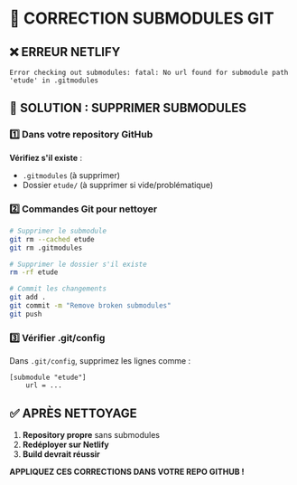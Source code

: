 # 🚨 CORRECTION SUBMODULES GIT

## ❌ ERREUR NETLIFY
```
Error checking out submodules: fatal: No url found for submodule path 'etude' in .gitmodules
```

## 🔧 SOLUTION : SUPPRIMER SUBMODULES

### 1️⃣ Dans votre repository GitHub

**Vérifiez s'il existe** :
- `.gitmodules` (à supprimer)
- Dossier `etude/` (à supprimer si vide/problématique)

### 2️⃣ Commandes Git pour nettoyer

```bash
# Supprimer le submodule
git rm --cached etude
git rm .gitmodules

# Supprimer le dossier s'il existe
rm -rf etude

# Commit les changements
git add .
git commit -m "Remove broken submodules"
git push
```

### 3️⃣ Vérifier .git/config

Dans `.git/config`, supprimez les lignes comme :
```
[submodule "etude"]
    url = ...
```

## ✅ APRÈS NETTOYAGE

1. **Repository propre** sans submodules
2. **Redéployer sur Netlify**
3. **Build devrait réussir**

**APPLIQUEZ CES CORRECTIONS DANS VOTRE REPO GITHUB !**